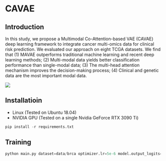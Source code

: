 # **CAVAE**

## Introduction

In this study, we propose a Multimodal Co-Attention-based VAE (CAVAE) deep learning framework to integrate cancer multi-omics data for clinical risk prediction.  We evaluated our approach on eight TCGA datasets. We find that (1) MAVAE outperforms traditional machine learning and recent deep learning methods; (2) Multi-modal data yields better classification performance than single-modal data; (3) The multi-head attention mechanism improves the decision-making process; (4) Clinical and genetic data are the most important modal data. 

![](https://github.com/wenwenmin/MAVAE/blob/main/CAVAE.png)

## Installatioin

- Linux (Tested on Ubuntu 18.04)
- NVIDIA GPU (Tested on a single Nvidia GeForce RTX 3090 Ti)

```python
pip install -r requirements.txt
```

## Training

```python
python main.py dataset=data/brca optimizer.lr=5e-6 model.output_logits=1 model=multi_modal_pretrained_vit_lab meta.prefix_name=CXR scheduler=cosine_annealing epochs=200 meta.batch_size=50 meta.cross_validation=False meta.num_workers=20 model.transforms.img_size=384 meta.gpus=[2] meta.imbalance_handler=None optimizer.name=AdamW optimizer.lr_scheduler=None model.meta.p_visual_dropout=.0 model.meta.p_feature_dropout=1.0
```

